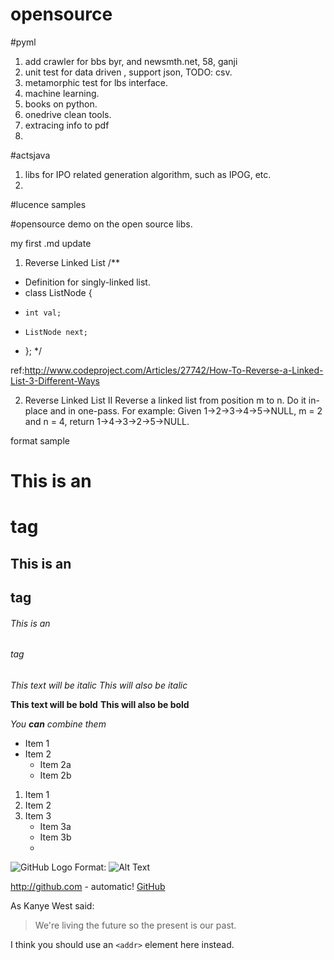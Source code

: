 # opensource

#pyml
1. add crawler for bbs byr, and newsmth.net, 58, ganji
2. unit test for data driven , support json, TODO: csv.
3. metamorphic test for lbs interface.
4. machine  learning.
5. books on python.
6. onedrive clean tools.
7. extracing info to pdf
8. 


#actsjava 
1. libs for IPO related generation algorithm, such as IPOG, etc.
2. 


#lucence
samples

#opensource
demo on the open source libs.





my first .md update


1. Reverse Linked List 
/** 
 * Definition for singly-linked list. 
 * class ListNode { 
 *     int val; 
 *     ListNode next; 
 * }; 
 */

ref:http://www.codeproject.com/Articles/27742/How-To-Reverse-a-Linked-List-3-Different-Ways 

2. Reverse Linked List II 
Reverse a linked list from position m to n. Do it in-place and in one-pass.
For example:
Given 1->2->3->4->5->NULL, m = 2 and n = 4,
return 1->4->3->2->5->NULL.



format sample
# This is an <h1> tag
## This is an <h2> tag
###### This is an <h6> tag
*This text will be italic*
_This will also be italic_

**This text will be bold**
__This will also be bold__

_You **can** combine them_
* Item 1
* Item 2
  * Item 2a
  * Item 2b
1. Item 1
2. Item 2
3. Item 3
   * Item 3a
   * Item 3b
   * 
   


![GitHub Logo](/images/logo.png)
Format: ![Alt Text](url)

http://github.com - automatic!
[GitHub](http://github.com)


As Kanye West said:

> We're living the future so
> the present is our past.


I think you should use an
`<addr>` element here instead.

